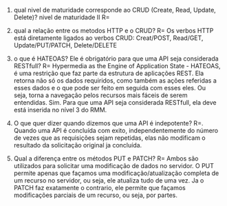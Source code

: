 1) qual nivel de maturidade corresponde ao CRUD (Create, Read, Update, Delete)? nivel de maturidade II
R=

2) qual a relação entre os metodos HTTP e o CRUD?
R= Os verbos HTTP está diretamente ligados ao verbos CRUD:
Creat/POST, Read/GET, Update/PUT/PATCH, Delete/DELETE

3) o que é HATEOAS? Ele é obrigatório para que uma API seja considerada RESTfull?
R= Hypermedia as the Engine of Application State - HATEOAS, é uma restrição que faz parte da estrutura de aplicações REST. Ela retorna não só os dados requiridos, como também as ações referidas a esses dados e o que pode ser feito em seguida com esses eles. Ou seja, torna a navegação pelos recursos mais fáceis de serem entendidas.
Sim. Para que uma API seja considerada RESTfull, ela deve está inserida no nível 3 do RMM.

4) O que quer dizer quando dizemos que uma API é indepotente?
R=. Quando uma API é concluída com exito, independentemente do número de vezes que as requisições sejam repetidas, elas não modificam o resultado da solicitação original ja concluída. 

5) Qual a diferença entre os métodos PUT e PATCH?
R= Ambos são utilizados para solicitar uma modificação de dados no servidor. O PUT permite apenas que façamos uma modificação/atualização completa de um recurso no servidor, ou seja, ele atualiza tudo de uma vez. Ja o PATCH faz exatamente o contrario, ele permite que façamos modificações parciais de um recurso, ou seja, por partes.